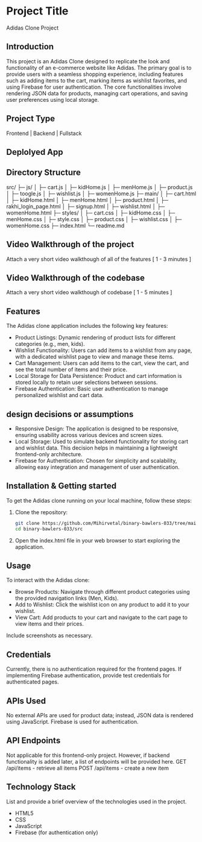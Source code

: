 # Project Title
Adidas Clone Project

## Introduction
This project is an Adidas Clone designed to replicate the look and functionality of an e-commerce website like Adidas. The primary goal is to provide users with a seamless shopping experience, including features such as adding items to the cart, marking items as wishlist favorites, and using Firebase for user authentication. The core functionalities involve rendering JSON data for products, managing cart operations, and saving user preferences using local storage.

## Project Type
Frontend | Backend | Fullstack

## Deplolyed App


## Directory Structure
src/
├─ js/
│   ├─ cart.js
│   ├─ kidHome.js
│   ├─ menHome.js
│   ├─ product.js
│   ├─ toogle.js
│   ├─ wishlist.js
│   ├─ womenHome.js
├─ main/
│   ├─ cart.html
│   ├─ kidHome.html
│   ├─ menHome.html
│   ├─ product.html
│   ├─ rakhi_login_page.html
│   ├─ signup.html
│   ├─ wishlist.html
│   ├─ womenHome.html
├─ styles/
│   ├─ cart.css
│   ├─ kidHome.css
│   ├─ menHome.css
│   ├─ style.css
│   ├─ product.css
│   ├─ wishlist.css
│   ├─ womenHome.css
├─ index.html
└─ readme.md



## Video Walkthrough of the project
Attach a very short video walkthough of all of the features [ 1 - 3 minutes ]

## Video Walkthrough of the codebase
Attach a very short video walkthough of codebase [ 1 - 5 minutes ]

## Features
The Adidas clone application includes the following key features:

- Product Listings: Dynamic rendering of product lists for different categories (e.g., men, kids).
- Wishlist Functionality: Users can add items to a wishlist from any page, with a dedicated wishlist page to view and manage these items.
- Cart Management: Users can add items to the cart, view the cart, and see the total number of items and their price.
- Local Storage for Data Persistence: Product and cart information is stored locally to retain user selections between sessions.
- Firebase Authentication: Basic user authentication to manage personalized wishlist and cart data.

## design decisions or assumptions
- Responsive Design: The application is designed to be responsive, ensuring usability across various devices and screen sizes.
- Local Storage: Used to simulate backend functionality for storing cart and wishlist data. This decision helps in maintaining a lightweight frontend-only architecture.
- Firebase for Authentication: Chosen for simplicity and scalability, allowing easy integration and management of user authentication.

## Installation & Getting started
To get the Adidas clone running on your local machine, follow these steps:

1. Clone the repository:
    ```bash
    git clone https://github.com/Mihirvetal/binary-bawlers-033/tree/main
    cd binary-bawlers-033/src
    ```
2. Open the index.html file in your web browser to start exploring the application.


## Usage
To interact with the Adidas clone:

- Browse Products: Navigate through different product categories using the provided navigation links (Men, Kids).
- Add to Wishlist: Click the wishlist icon on any product to add it to your wishlist.
- View Cart: Add products to your cart and navigate to the cart page to view items and their prices.

Include screenshots as necessary.

## Credentials
Currently, there is no authentication required for the frontend pages. If implementing Firebase authentication, provide test credentials for authenticated pages.

## APIs Used
No external APIs are used for product data; instead, JSON data is rendered using JavaScript. Firebase is used for authentication.

## API Endpoints
Not applicable for this frontend-only project. However, if backend functionality is added later, a list of endpoints will be provided here.
GET /api/items - retrieve all items
POST /api/items - create a new item


## Technology Stack
List and provide a brief overview of the technologies used in the project.

- HTML5
- CSS
- JavaScript
- Firebase (for authentication only)